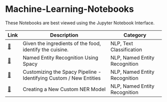 # Machine-Learning-Notebooks

These Notebooks are best viewed using the Jupyter Notebook Interface.

| Link | Description | Category
| --- | --- | --- |
| [:link:](NLP/PredictingtheCuisine.ipynb) | Given the ingredients of the food, identify the cuisine.| NLP, Text Classification
| [:link:](NLP/Named%20Entity%20Recognition%20using%20Spacy.ipynb) | Named Entity Recognition Using Spacy| NLP, Named Entity Recognition
| [:link:](NLP/Customizing%20the%20Spacy%20Pipeline.ipynb) | Customizing the Spacy Pipeline - Identifying Custom / New Entities| NLP, Named Entity Recognition
| [:link:](NLP/Creating%20a%20New%20Custom%20NER%20Model.ipynb) | Creating a New Custom NER Model | NLP, Named Entity Recognition


